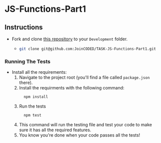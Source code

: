 # JS-Functions-Part1

## Instructions

- Fork and clone [this repository](https://github.com/JoinCODED/TASK-JS-Functions-Part1) to your `Development` folder.
  - ```bash
    git clone git@github.com:JoinCODED/TASK-JS-Functions-Part1.git
    ```

### Running The Tests

- Install all the requirements:
  1.  Navigate to the project root (you'll find a file called `package.json` there).
  2.  Install the requirments with the following command:
      ```bash
        npm install
      ```
  3.  Run the tests
      ```bash
        npm test
      ```
  4.  This command will run the testing file and test your code to make sure it has all the required features.
  5.  You know you're done when your code passes all the tests!
